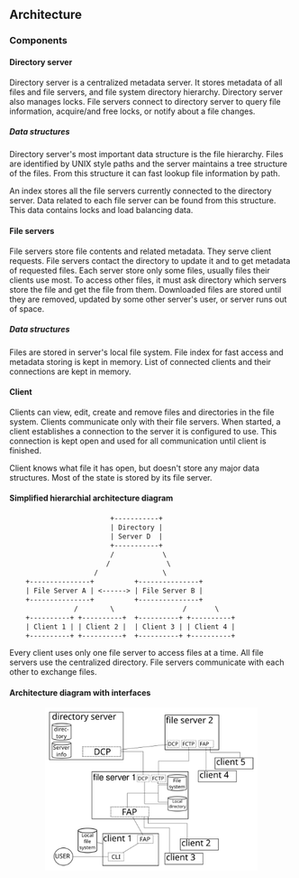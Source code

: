 <a id="arch"></a>
Architecture
------------

### Components

#### Directory server
Directory server is a centralized metadata server. It stores metadata of all files and file servers, and file system directory hierarchy. Directory server also manages locks.
File servers connect to directory server to query file information, acquire/and free locks, or notify about a file changes.

##### Data structures
Directory server's most important data structure is the file hierarchy. Files are identified by UNIX style paths and the server maintains a tree structure of the files. From this structure it can fast lookup file information by path.

An index stores all the file servers currently connected to the directory server. Data related to each file server can be found from this structure. This data contains locks and load balancing data.

#### File servers
File servers store file contents and related metadata. They serve client requests. File servers contact the directory to update it and to get metadata of requested files. Each server store only some files, usually files their clients use most. To access other files, it must ask directory which servers store the file and get the file from them. Downloaded files are stored until they are removed, updated by some other server's user, or server runs out of space.

##### Data structures
Files are stored in server's local file system. File index for fast access and metadata storing is kept in memory. List of connected clients and their connections are kept in memory.

#### Client
Clients can view, edit, create and remove files and directories in the file system. Clients communicate only with their file servers. When started, a client establishes a connection to the server it is configured to use. This connection is kept open and used for all communication until client is finished.

Client knows what file it has open, but doesn't store any major data structures. Most of the state is stored by its file server.

#### Simplified hierarchial architecture diagram

							 +-----------+                          
							 | Directory |                          
							 | Server D  |                         
							 +-----------+                          
							 /            \                           
							/              \                          
						 /                \                         
		+---------------+          +---------------+                       
		| File Server A | <------> | File Server B |                     
		+---------------+          +---------------+ 
					/        \                 /       \
		+----------+ +----------+  +----------+ +----------+                   
		| Client 1 | | Client 2 |  | Client 3 | | Client 4 |
		+----------+ +----------+  +----------+ +----------+                           
                                                   
Every client uses only one file server to access files at a time. All file servers use the centralized directory. File servers communicate with each other to exchange files.

#### Architecture diagram with interfaces
<center><img alt="System architecture diagram" src="arch.svg" width="75%"></center>

